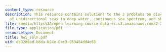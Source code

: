 ```yaml
---
content_type: resource
description: This resource contains solutions to the 3 problems on discrete spectrum
  of unidirectional seas in deep water, continuous sea spectrum, and ship in heave.
file: /media/https%3A/open-learning-course-data-rc.s3.amazonaws.com/2-22-design-principles-for-ocean-vehicles-13-42-spring-2005/de32d6adb6dab24e0bc3053484dd4c68_hw5_soln.pdf
file_type: application/pdf
resourcetype: Document
title: hw5_soln.pdf
uid: de32d6ad-b6da-b24e-0bc3-053484dd4c68
---
```

